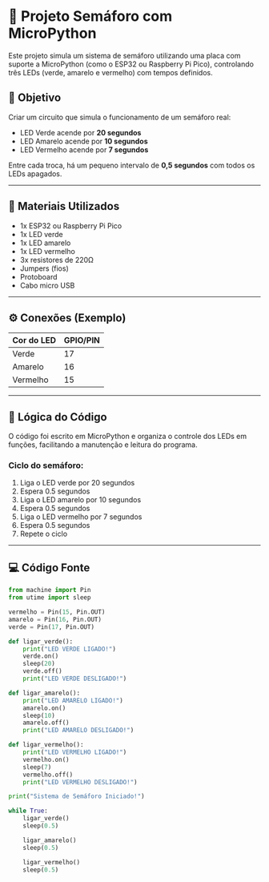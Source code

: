 # 🚦 Projeto Semáforo com MicroPython

Este projeto simula um sistema de semáforo utilizando uma placa com suporte a MicroPython (como o ESP32 ou Raspberry Pi Pico), controlando três LEDs (verde, amarelo e vermelho) com tempos definidos.

## 📌 Objetivo

Criar um circuito que simula o funcionamento de um semáforo real:

- LED Verde acende por **20 segundos**
- LED Amarelo acende por **10 segundos**
- LED Vermelho acende por **7 segundos**

Entre cada troca, há um pequeno intervalo de **0,5 segundos** com todos os LEDs apagados.

---

## 🔧 Materiais Utilizados

- 1x ESP32 ou Raspberry Pi Pico
- 1x LED verde
- 1x LED amarelo
- 1x LED vermelho
- 3x resistores de 220Ω
- Jumpers (fios)
- Protoboard
- Cabo micro USB

---

## ⚙️ Conexões (Exemplo)

| Cor do LED | GPIO/PIN |
|------------|-----------|
| Verde      | 17        |
| Amarelo    | 16        |
| Vermelho   | 15        |

---

## 🧠 Lógica do Código

O código foi escrito em MicroPython e organiza o controle dos LEDs em funções, facilitando a manutenção e leitura do programa.

### Ciclo do semáforo:
1. Liga o LED verde por 20 segundos
2. Espera 0.5 segundos
3. Liga o LED amarelo por 10 segundos
4. Espera 0.5 segundos
5. Liga o LED vermelho por 7 segundos
6. Espera 0.5 segundos
7. Repete o ciclo

---

## 💻 Código Fonte

```python
from machine import Pin
from utime import sleep

vermelho = Pin(15, Pin.OUT)
amarelo = Pin(16, Pin.OUT)
verde = Pin(17, Pin.OUT)

def ligar_verde():
    print("LED VERDE LIGADO!")
    verde.on()
    sleep(20)
    verde.off()
    print("LED VERDE DESLIGADO!")

def ligar_amarelo():
    print("LED AMARELO LIGADO!")
    amarelo.on()
    sleep(10)
    amarelo.off()
    print("LED AMARELO DESLIGADO!")

def ligar_vermelho():
    print("LED VERMELHO LIGADO!")
    vermelho.on()
    sleep(7)
    vermelho.off()
    print("LED VERMELHO DESLIGADO!")

print("Sistema de Semáforo Iniciado!")

while True:
    ligar_verde()
    sleep(0.5)

    ligar_amarelo()
    sleep(0.5)

    ligar_vermelho()
    sleep(0.5)

